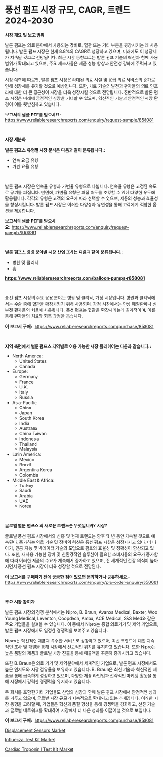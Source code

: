 <p><h1>풍선 펌프 시장 규모, CAGR, 트렌드 2024-2030</h1></p><p><strong>시장 개요 및 보고 범위</strong></p>
<p><p>발론 펌프는 의료 분야에서 사용되는 장비로, 혈관 또는 기타 부분을 팽창시키는 데 사용됩니다. 발론 펌프 시장은 현재 8.8%의 CAGR로 성장하고 있으며, 미래에도 이 성장세가 지속될 것으로 전망됩니다. 최근 시장 동향으로는 발론 펌프 기술의 혁신과 함께 사용 범위가 확대되고 있으며, 주요 제조사들은 제품 성능 향상과 안전성 강화에 주력하고 있습니다.</p><p>시장 예측에 따르면, 발론 펌프 시장은 확대된 의료 시설 및 응급 의료 서비스의 증가로 인해 성장세를 유지할 것으로 예상됩니다. 또한, 치료 기술의 발전과 환자들의 의료 인프라에 대한 더 큰 접근성이 시장을 더욱 성장시킬 것으로 전망됩니다. 전반적으로 발론 펌프 시장은 미래에 긍정적인 성장을 기대할 수 있으며, 혁신적인 기술과 안정적인 시장 환경이 이를 뒷받침하고 있습니다.</p></p>
<p><strong>보고서의 샘플 PDF를 받으세요:</strong> <a href="https://www.reliableresearchreports.com/enquiry/request-sample/858081">https://www.reliableresearchreports.com/enquiry/request-sample/858081</a></p>
<p>&nbsp;</p>
<p><strong>시장 세분화</strong></p>
<p><strong>벌룬 펌프스 유형별 시장 분석은 다음과 같이 분류됩니다.:</strong></p>
<p><ul><li>연속 요금 유형</li><li>가변 요율 유형</li></ul></p>
<p>&nbsp;</p>
<p><p>발룬 펌프 시장은 연속율 유형과 가변율 유형으로 나뉩니다. 연속율 유형은 고정된 속도로 공기를 퍼집니다. 반면에, 가변율 유형은 퍼짐 속도를 조정할 수 있어 다양한 용도에 활용됩니다. 각각의 유형은 고객의 요구에 따라 선택할 수 있으며, 제품의 성능과 효율성을 향상시킵니다. 발룬 펌프 시장은 이러한 다양성과 유연성을 통해 고객에게 적합한 옵션을 제공합니다.</p></p>
<p><strong>보고서의 샘플 PDF를 받으세요:</strong>&nbsp;<a href="https://www.reliableresearchreports.com/enquiry/request-sample/858081">https://www.reliableresearchreports.com/enquiry/request-sample/858081</a></p>
<p>&nbsp;</p>
<p><strong> 벌룬 펌프스 응용 분야별 시장 산업 조사는 다음과 같이 분류됩니다.:</strong></p>
<p><ul><li>병원 및 클리닉</li><li>홈</li></ul></p>
<p><strong><a href="https://www.reliableresearchreports.com/balloon-pumps-r858081">https://www.reliableresearchreports.com/balloon-pumps-r858081</a></strong></p>
<p>&nbsp;</p>
<p><p>풍선 펌프 시장의 주요 응용 분야는 병원 및 클리닉, 가정 시장입니다. 병원과 클리닉에서는 수술 중에 혈관을 확장시키기 위해 사용되며, 가정 시장에서는 만성 폐질환이나 심부전 환자들의 치료에 사용됩니다. 풍선 펌프는 혈관을 확장시키는데 효과적이며, 이를 통해 환자들의 치료와 회복 과정을 돕습니다.</p></p>
<p><strong>이 보고서 구매:</strong>&nbsp; <a href="https://www.reliableresearchreports.com/purchase/858081">https://www.reliableresearchreports.com/purchase/858081</a></p>
<p>&nbsp;</p>
<p><strong>지역 측면에서 벌룬 펌프스 지역별로 이용 가능한 시장 플레이어는 다음과 같습니다.:</strong></p>
<p><ul>
    <li>
        North America:
        <ul>
            <li>United States</li>
            <li>Canada</li>
        </ul>
    </li>
    <li>
        Europe:
        <ul>
            <li>Germany</li>
            <li>France</li>
            <li>U.K.</li>
            <li>Italy</li>
            <li>Russia</li>
        </ul>
    </li>
    <li>
        Asia-Pacific:
        <ul>
            <li>China</li>
            <li>Japan</li>
            <li>South Korea</li>
            <li>India</li>
            <li>Australia</li>
            <li>China Taiwan</li>
            <li>Indonesia</li>
            <li>Thailand</li>
            <li>Malaysia</li>
        </ul>
    </li>
    <li>
        Latin America:
        <ul>
            <li>Mexico</li>
            <li>Brazil</li>
            <li>Argentina Korea</li>
            <li>Colombia</li>
        </ul>
    </li>
    <li>
        Middle East & Africa:
        <ul>
            <li>Turkey</li>
            <li>Saudi</li>
            <li>Arabia</li>
            <li>UAE</li>
            <li>Korea</li>
        </ul>
    </li>
    </ul></p>
<p>&nbsp;</p>
<p><strong>글로벌 벌룬 펌프스 의 새로운 트렌드는 무엇입니까? 시장?</strong></p>
<p><p>글로벌 풍선 펌프 시장에서의 신흥 및 현재 트렌드는 향후 몇 년 동안 지속될 것으로 예측된다. 증가하는 의료 기술 및 장비의 혁신은 풍선 펌프 시장을 성장시키고 있다. 더 나아가, 인공 지능 및 빅데이터 기술의 도입으로 펌프의 효율성 및 정확성이 향상되고 있다. 또한, 재사용 가능한 장치 및 친환경적인 솔루션이 필요한 소비자들의 요구가 증가함에 따라 이러한 제품의 수요가 계속해서 증가하고 있으며, 전 세계적인 건강 의식이 높아지면서 풍선 펌프 시장이 더욱 성장할 것으로 전망된다.</p></p>
<p><strong>이 보고서를 구매하기 전에 궁금한 점이 있으면 문의하거나 공유하세요.</strong>- <a href="https://www.reliableresearchreports.com/enquiry/pre-order-enquiry/858081">https://www.reliableresearchreports.com/enquiry/pre-order-enquiry/858081</a></p>
<p>&nbsp;</p>
<p><strong>주요 시장 참여자</strong></p>
<p><p>발론 펌프 시장의 경쟁 분석에서는 Nipro, B. Braun, Avanos Medical, Baxter, Woo Young Medical, Leventon, Coopdech, Ambu, ACE Medical, S&S Med와 같은 주요 기업들을 살펴볼 수 있습니다. 이 중에서 Nipro는 종합 의료기기 및 제약 기업으로, 발론 펌프 시장에서도 일정한 경쟁력을 보여주고 있습니다. </p><p>Nipro는 혁신적인 제품과 우수한 서비스로 성장하고 있으며, 최신 트렌드에 대한 지속적인 조사 및 개발을 통해 시장에서 선도적인 위치를 유지하고 있습니다. 또한 Nipro는 높은 품질의 제품과 글로벌 시장 진출을 통해 매출액을 꾸준히 증가시키고 있습니다. </p><p>또한 B. Braun은 의료 기기 및 제약분야에서 세계적인 기업으로, 발론 펌프 시장에서도 높은 인지도와 시장 점유율을 보유하고 있습니다. B. Braun은 최신 기술과 혁신적인 제품을 통해 급속하게 성장하고 있으며, 다양한 제품 라인업과 전략적인 마케팅 활동을 통해 시장에서 강력한 경쟁력을 유지하고 있습니다.</p><p>두 회사를 포함한 기타 기업들도 산업의 성장과 함께 발론 펌프 시장에서 안정적인 성과를 거두고 있으며, 글로벌 시장 규모가 지속적으로 확대되고 있는 추세입니다. 이러한 시장 동향을 고려할 때, 기업들은 혁신과 품질 향상을 통해 경쟁력을 강화하고, 선진 기술과 글로벌 네트워크를 확대하여 시장에서 더 나은 성과를 이끌어낼 것으로 보입니다.</p></p>
<p><strong>이 보고서 구매:</strong>&nbsp;&nbsp;<a href="https://www.reliableresearchreports.com/purchase/858081">https://www.reliableresearchreports.com/purchase/858081</a></p>
<p><p><a href="https://military-diascia-e68.notion.site/Displacement-Sensors-Market-Comprehensive-Assessment-by-Type-Application-and-Geography-cd6b1671924b450180bc0835633ad8f5">Displacement Sensors Market</a></p><p><a href="https://github.com/edytherolanlouisejk1miz0wig/Market-Research-Report-List-2/blob/main/influenza-test-kit-market.md">Influenza Test Kit Market</a></p><p><a href="https://github.com/peachesmcdowel1/Market-Research-Report-List-2/blob/main/cardiac-troponin-i-test-kit-market.md">Cardiac Troponin I Test Kit Market</a></p></p>